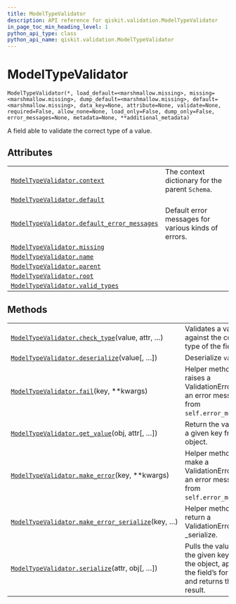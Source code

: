 ```yaml
---
title: ModelTypeValidator
description: API reference for qiskit.validation.ModelTypeValidator
in_page_toc_min_heading_level: 1
python_api_type: class
python_api_name: qiskit.validation.ModelTypeValidator
---
```


# ModelTypeValidator

<span id="qiskit.validation.ModelTypeValidator" />

`ModelTypeValidator(*, load_default=<marshmallow.missing>, missing=<marshmallow.missing>, dump_default=<marshmallow.missing>, default=<marshmallow.missing>, data_key=None, attribute=None, validate=None, required=False, allow_none=None, load_only=False, dump_only=False, error_messages=None, metadata=None, **additional_metadata)`

A field able to validate the correct type of a value.

## Attributes

|                                                                                                                                                                          |                                                     |
| ------------------------------------------------------------------------------------------------------------------------------------------------------------------------ | --------------------------------------------------- |
| [`ModelTypeValidator.context`](qiskit.validation.ModelTypeValidator.context "qiskit.validation.ModelTypeValidator.context")                                              | The context dictionary for the parent `Schema`.     |
| [`ModelTypeValidator.default`](qiskit.validation.ModelTypeValidator.default "qiskit.validation.ModelTypeValidator.default")                                              |                                                     |
| [`ModelTypeValidator.default_error_messages`](qiskit.validation.ModelTypeValidator.default_error_messages "qiskit.validation.ModelTypeValidator.default_error_messages") | Default error messages for various kinds of errors. |
| [`ModelTypeValidator.missing`](qiskit.validation.ModelTypeValidator.missing "qiskit.validation.ModelTypeValidator.missing")                                              |                                                     |
| [`ModelTypeValidator.name`](qiskit.validation.ModelTypeValidator.name "qiskit.validation.ModelTypeValidator.name")                                                       |                                                     |
| [`ModelTypeValidator.parent`](qiskit.validation.ModelTypeValidator.parent "qiskit.validation.ModelTypeValidator.parent")                                                 |                                                     |
| [`ModelTypeValidator.root`](qiskit.validation.ModelTypeValidator.root "qiskit.validation.ModelTypeValidator.root")                                                       |                                                     |
| [`ModelTypeValidator.valid_types`](qiskit.validation.ModelTypeValidator.valid_types "qiskit.validation.ModelTypeValidator.valid_types")                                  |                                                     |

## Methods

|                                                                                                                                                                            |                                                                                                           |
| -------------------------------------------------------------------------------------------------------------------------------------------------------------------------- | --------------------------------------------------------------------------------------------------------- |
| [`ModelTypeValidator.check_type`](qiskit.validation.ModelTypeValidator.check_type "qiskit.validation.ModelTypeValidator.check_type")(value, attr, …)                       | Validates a value against the correct type of the field.                                                  |
| [`ModelTypeValidator.deserialize`](qiskit.validation.ModelTypeValidator.deserialize "qiskit.validation.ModelTypeValidator.deserialize")(value\[, …])                       | Deserialize `value`.                                                                                      |
| [`ModelTypeValidator.fail`](qiskit.validation.ModelTypeValidator.fail "qiskit.validation.ModelTypeValidator.fail")(key, \*\*kwargs)                                        | Helper method that raises a ValidationError with an error message from `self.error_messages`.             |
| [`ModelTypeValidator.get_value`](qiskit.validation.ModelTypeValidator.get_value "qiskit.validation.ModelTypeValidator.get_value")(obj, attr\[, …])                         | Return the value for a given key from an object.                                                          |
| [`ModelTypeValidator.make_error`](qiskit.validation.ModelTypeValidator.make_error "qiskit.validation.ModelTypeValidator.make_error")(key, \*\*kwargs)                      | Helper method to make a ValidationError with an error message from `self.error_messages`.                 |
| [`ModelTypeValidator.make_error_serialize`](qiskit.validation.ModelTypeValidator.make_error_serialize "qiskit.validation.ModelTypeValidator.make_error_serialize")(key, …) | Helper method to return a ValidationError from \_serialize.                                               |
| [`ModelTypeValidator.serialize`](qiskit.validation.ModelTypeValidator.serialize "qiskit.validation.ModelTypeValidator.serialize")(attr, obj\[, …])                         | Pulls the value for the given key from the object, applies the field’s formatting and returns the result. |

